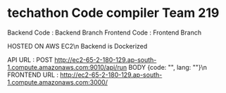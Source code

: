 # techathon Code compiler Team 219

Backend Code : Backend Branch
Frontend Code : Frontend Branch

HOSTED ON AWS EC2\n
Backend is Dockerized

API URL : POST http://ec2-65-2-180-129.ap-south-1.compute.amazonaws.com:9010/api/run BODY {code: "", lang: ""}\n
FRONTEND URL : http://ec2-65-2-180-129.ap-south-1.compute.amazonaws.com:3000/
